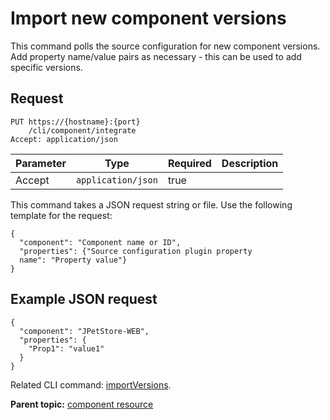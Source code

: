 # Import new component versions

This command polls the source configuration for new component versions. Add property name/value pairs as necessary - this can be used to add specific versions.

## Request

```
PUT https://{hostname}:{port}
    /cli/component/integrate
Accept: application/json

```

|Parameter|Type|Required|Description|
|---------|----|--------|-----------|
|Accept|`application/json`|true| |

This command takes a JSON request string or file. Use the following template for the request:

```
{
  "component": "Component name or ID",
  "properties": {"Source configuration plugin property 
  name": "Property value"}
}

```

## Example JSON request

```
{
  "component": "JPetStore-WEB",
  "properties": {
    "Prop1": "value1"
  }
}
```

Related CLI command: [importVersions](udclient_importversions.md).

**Parent topic:** [component resource](../../com.udeploy.api.doc/topics/rest_cli_component.md)

